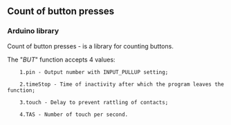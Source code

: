 ## Count of button presses
### Arduino library

Сount of button presses - is a library for counting buttons.

The "_BUT_" function accepts 4 values: 

        1.pin - Output number with INPUT_PULLUP setting;

        2.timeStop - Time of inactivity after which the program leaves the function;

        3.touch - Delay to prevent rattling of contacts;

        4.TAS - Number of touch per second.

